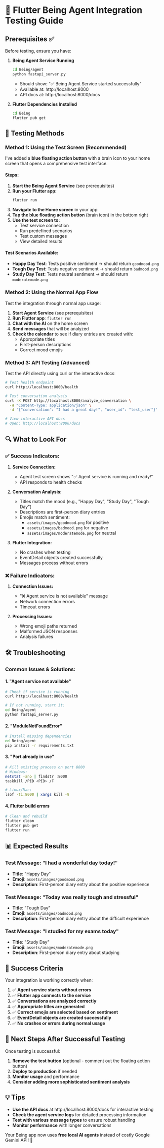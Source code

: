 # 🧪 Flutter Being Agent Integration Testing Guide

## Prerequisites ✅

Before testing, ensure you have:

1. **Being Agent Service Running**
   ```bash
   cd Being/agent
   python fastapi_server.py
   ```
   - Should show: "✅ Being Agent Service started successfully"
   - Available at: http://localhost:8000
   - API docs at: http://localhost:8000/docs

2. **Flutter Dependencies Installed**
   ```bash
   cd Being
   flutter pub get
   ```

## 🚀 Testing Methods

### **Method 1: Using the Test Screen (Recommended)**

I've added a **blue floating action button** with a brain icon to your home screen that opens a comprehensive test interface.

#### **Steps:**
1. **Start the Being Agent Service** (see prerequisites)
2. **Run your Flutter app**:
   ```bash
   flutter run
   ```
3. **Navigate to the Home screen** in your app
4. **Tap the blue floating action button** (brain icon) in the bottom right
5. **Use the test screen to:**
   - Test service connection
   - Run predefined scenarios
   - Test custom messages
   - View detailed results

#### **Test Scenarios Available:**
- **Happy Day Test**: Tests positive sentiment → should return `goodmood.png`
- **Tough Day Test**: Tests negative sentiment → should return `badmood.png`
- **Study Day Test**: Tests neutral sentiment → should return `moderatemode.png`

### **Method 2: Using the Normal App Flow**

Test the integration through normal app usage:

1. **Start Agent Service** (see prerequisites)
2. **Run Flutter app**: `flutter run`
3. **Chat with the AI** on the home screen
4. **Send messages** that will be analyzed
5. **Check the calendar** to see if diary entries are created with:
   - Appropriate titles
   - First-person descriptions
   - Correct mood emojis

### **Method 3: API Testing (Advanced)**

Test the API directly using curl or the interactive docs:

```bash
# Test health endpoint
curl http://localhost:8000/health

# Test conversation analysis
curl -X POST http://localhost:8000/analyze_conversation \
  -H "Content-Type: application/json" \
  -d '{"conversation": "I had a great day!", "user_id": "test_user"}'

# View interactive API docs
# Open: http://localhost:8000/docs
```

## 🔍 What to Look For

### **✅ Success Indicators:**

1. **Service Connection:**
   - Agent test screen shows "✅ Agent service is running and ready!"
   - API responds to health checks

2. **Conversation Analysis:**
   - Titles match the mood (e.g., "Happy Day", "Study Day", "Tough Day")
   - Descriptions are first-person diary entries
   - Emojis match sentiment:
     - `assets/images/goodmood.png` for positive
     - `assets/images/badmood.png` for negative  
     - `assets/images/moderatemode.png` for neutral

3. **Flutter Integration:**
   - No crashes when testing
   - EventDetail objects created successfully
   - Messages process without errors

### **❌ Failure Indicators:**

1. **Connection Issues:**
   - "❌ Agent service is not available" message
   - Network connection errors
   - Timeout errors

2. **Processing Issues:**
   - Wrong emoji paths returned
   - Malformed JSON responses
   - Analysis failures

## 🛠️ Troubleshooting

### **Common Issues & Solutions:**

#### **1. "Agent service not available"**
```bash
# Check if service is running
curl http://localhost:8000/health

# If not running, start it:
cd Being/agent
python fastapi_server.py
```

#### **2. "ModuleNotFoundError"**
```bash
# Install missing dependencies
cd Being/agent
pip install -r requirements.txt
```

#### **3. "Port already in use"**
```bash
# Kill existing process on port 8000
# Windows:
netstat -ano | findstr :8000
taskkill /PID <PID> /F

# Linux/Mac:
lsof -ti:8000 | xargs kill -9
```

#### **4. Flutter build errors**
```bash
# Clean and rebuild
flutter clean
flutter pub get
flutter run
```

## 📊 Expected Results

### **Test Message: "I had a wonderful day today!"**
- **Title**: "Happy Day"
- **Emoji**: `assets/images/goodmood.png`
- **Description**: First-person diary entry about the positive experience

### **Test Message: "Today was really tough and stressful"**
- **Title**: "Tough Day"  
- **Emoji**: `assets/images/badmood.png`
- **Description**: First-person diary entry about the difficult experience

### **Test Message: "I studied for my exams today"**
- **Title**: "Study Day"
- **Emoji**: `assets/images/moderatemode.png`  
- **Description**: First-person diary entry about studying

## 🎯 Success Criteria

Your integration is working correctly when:

1. ✅ **Agent service starts without errors**
2. ✅ **Flutter app connects to the service**
3. ✅ **Conversations are analyzed correctly**
4. ✅ **Appropriate titles are generated**
5. ✅ **Correct emojis are selected based on sentiment**
6. ✅ **EventDetail objects are created successfully**
7. ✅ **No crashes or errors during normal usage**

## 🔄 Next Steps After Successful Testing

Once testing is successful:

1. **Remove the test button** (optional - comment out the floating action button)
2. **Deploy to production** if needed
3. **Monitor usage** and performance
4. **Consider adding more sophisticated sentiment analysis**

## 💡 Tips

- **Use the API docs** at http://localhost:8000/docs for interactive testing
- **Check the agent service logs** for detailed processing information
- **Test with various message types** to ensure robust handling
- **Monitor performance** with longer conversations

Your Being app now uses **free local AI agents** instead of costly Google Gemini API! 🎉